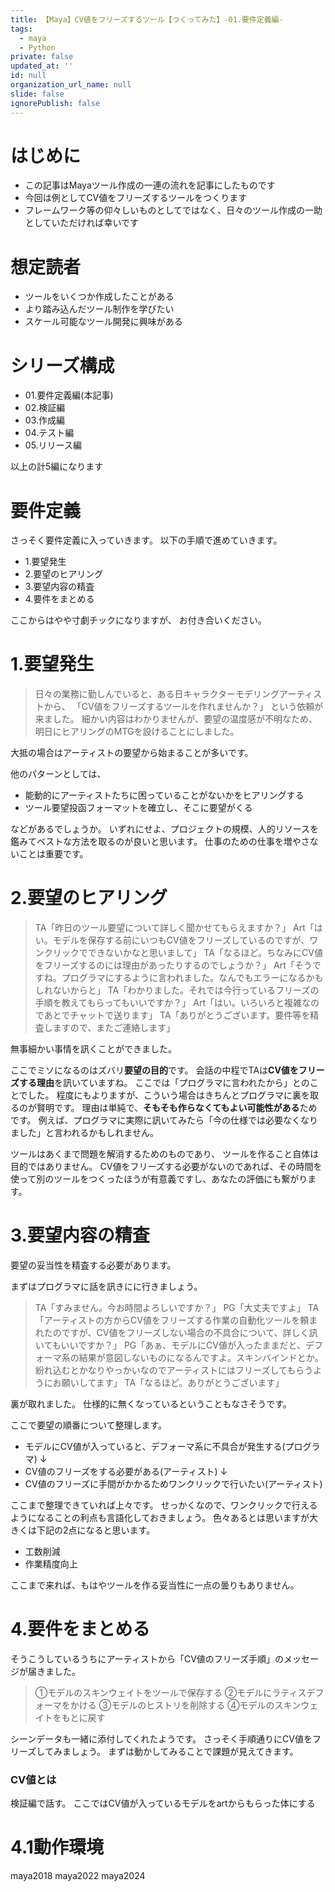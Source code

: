 ```yaml
---
title: 【Maya】CV値をフリーズするツール【つくってみた】-01.要件定義編-
tags:
  - maya
  - Python
private: false
updated_at: ''
id: null
organization_url_name: null
slide: false
ignorePublish: false
---
```

# はじめに
- この記事はMayaツール作成の一連の流れを記事にしたものです
- 今回は例としてCV値をフリーズするツールをつくります
- フレームワーク等の仰々しいものとしてではなく、日々のツール作成の一助としていただければ幸いです

# 想定読者
- ツールをいくつか作成したことがある
- より踏み込んだツール制作を学びたい
- スケール可能なツール開発に興味がある

# シリーズ構成
- 01.要件定義編(本記事)
- 02.検証編
- 03.作成編
- 04.テスト編
- 05.リリース編

以上の計5編になります

# 要件定義
さっそく要件定義に入っていきます。
以下の手順で進めていきます。
- 1.要望発生
- 2.要望のヒアリング
- 3.要望内容の精査
- 4.要件をまとめる

ここからはやや寸劇チックになりますが、
お付き合いください。

# 1.要望発生
>日々の業務に勤しんでいると、ある日キャラクターモデリングアーティストから、
>「CV値をフリーズするツールを作れませんか？」
>という依頼が来ました。
>細かい内容はわかりませんが、要望の温度感が不明なため、
>明日にヒアリングのMTGを設けることにしました。

大抵の場合はアーティストの要望から始まることが多いです。

他のパターンとしては、
- 能動的にアーティストたちに困っていることがないかをヒアリングする
- ツール要望投函フォーマットを確立し、そこに要望がくる

などがあるでしょうか。
いずれにせよ、プロジェクトの規模、人的リソースを鑑みてベストな方法を取るのが良いと思います。
仕事のための仕事を増やさないことは重要です。

# 2.要望のヒアリング
>TA「昨日のツール要望について詳しく聞かせてもらえますか？」
>Art「はい。モデルを保存する前にいつもCV値をフリーズしているのですが、ワンクリックでできないかなと思いまして」
>TA「なるほど。ちなみにCV値をフリーズするのには理由があったりするのでしょうか？」
>Art「そうですね。プログラマにするように言われました。なんでもエラーになるかもしれないからと」
>TA「わかりました。それでは今行っているフリーズの手順を教えてもらってもいいですか？」
>Art「はい。いろいろと複雑なのであとでチャットで送ります」
>TA「ありがとうございます。要件等を精査しますので、またご連絡します」

無事細かい事情を訊くことができました。

ここでミソになるのはズバリ**要望の目的**です。
会話の中程でTAは**CV値をフリーズする理由**を訊いていますね。
ここでは「プログラマに言われたから」とのことでした。
程度にもよりますが、こういう場合はきちんとプログラマに裏を取るのが賢明です。
理由は単純で、**そもそも作らなくてもよい可能性がある**ためです。
例えば、プログラマに実際に訊いてみたら「今の仕様では必要なくなりました」と言われるかもしれません。

ツールはあくまで問題を解消するためのものであり、
ツールを作ること自体は目的ではありません。
CV値をフリーズする必要がないのであれば、その時間を使って別のツールをつくったほうが有意義ですし、あなたの評価にも繋がります。

# 3.要望内容の精査
要望の妥当性を精査する必要があります。

まずはプログラマに話を訊きにに行きましょう。
>TA「すみません。今お時間よろしいですか？」
>PG「大丈夫ですよ」
>TA「アーティストの方からCV値をフリーズする作業の自動化ツールを頼まれたのですが、CV値をフリーズしない場合の不具合について、詳しく訊いてもいいですか？」
>PG「あぁ、モデルにCV値が入ったままだと、デフォーマ系の結果が意図しないものになるんですよ。スキンバインドとか。紛れ込むとかなりやっかいなのでアーティストにはフリーズしてもらうようにお願いしてます」
>TA「なるほど。ありがとうございます」

裏が取れました。
仕様的に無くなっているということもなさそうです。

ここで要望の順番について整理します。
- モデルにCV値が入っていると、デフォーマ系に不具合が発生する(プログラマ)
↓
- CV値のフリーズをする必要がある(アーティスト)
↓
- CV値のフリーズに手間がかかるためワンクリックで行いたい(アーティスト)

ここまで整理できていれば上々です。
せっかくなので、ワンクリックで行えるようになることの利点も言語化しておきましょう。
色々あるとは思いますが大きくは下記の2点になると思います。
- 工数削減
- 作業精度向上

ここまで来れば、もはやツールを作る妥当性に一点の曇りもありません。

# 4.要件をまとめる
そうこうしているうちにアーティストから「CV値のフリーズ手順」のメッセージが届きました。
>①モデルのスキンウェイトをツールで保存する
>②モデルにラティスデフォーマをかける
>③モデルのヒストリを削除する
>④モデルのスキンウェイトをもとに戻す

シーンデータも一緒に添付してくれたようです。
さっそく手順通りにCV値をフリーズしてみましょう。
まずは動かしてみることで課題が見えてきます。

### CV値とは
検証編で話す。
ここではCV値が入っているモデルをartからもらった体にする


# 4.1動作環境
maya2018
maya2022
maya2024

